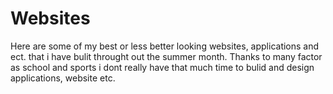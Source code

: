 # Websites
Here are some of my best or less better looking websites, applications and ect. that i have bulit throught out the summer month. Thanks to many factor as school and sports i dont really have that much time to bulid and design applications, website etc.
